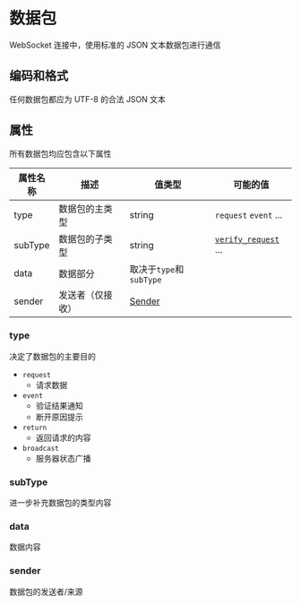 # 数据包

WebSocket 连接中，使用标准的 JSON 文本数据包进行通信

## 编码和格式

任何数据包都应为 UTF-8 的合法 JSON 文本

## 属性

所有数据包均应包含以下属性

| 属性名称 | 描述             | 值类型                     | 可能的值                               |
| -------- | ---------------- | -------------------------- | -------------------------------------- |
| type     | 数据包的主类型   | string                     | `request` `event` ...                  |
| subType  | 数据包的子类型   | string                     | [`verify_request`](request/verify) ... |
| data     | 数据部分         | 取决于`type`和`subType`    |                                        |
| sender   | 发送者（仅接收） | [Sender](../struct/sender) |                                        |

### type

决定了数据包的主要目的

- `request`
  - 请求数据
- `event`
  - 验证结果通知
  - 断开原因提示
- `return`
  - 返回请求的内容
- `broadcast`
  - 服务器状态广播

### subType

进一步补充数据包的类型内容

### data

数据内容

### sender

数据包的发送者/来源
